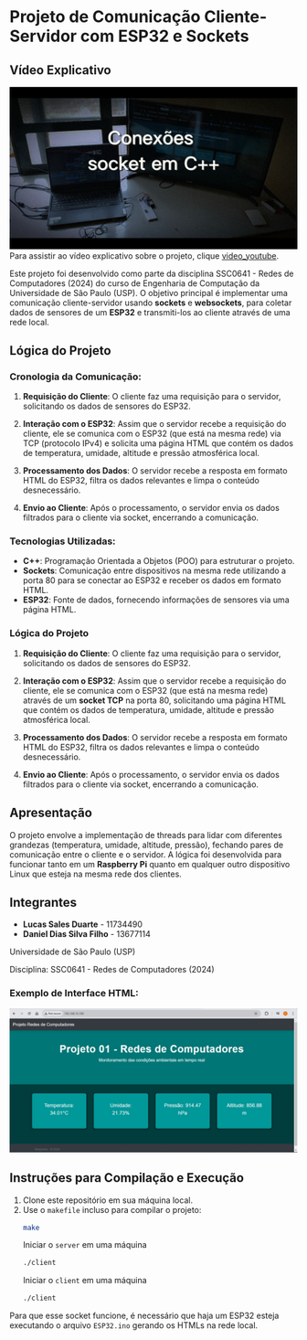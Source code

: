 # Projeto de Comunicação Cliente-Servidor com ESP32 e Sockets

## Vídeo Explicativo


![Thumbnail do Vídeo](./thumbnail.jpg)
Para assistir ao vídeo explicativo sobre o projeto, clique [video_youtube](https://www.youtube.com/watch?v=qt7NFXhU74o).

Este projeto foi desenvolvido como parte da disciplina SSC0641 - Redes de Computadores (2024) do curso de Engenharia de Computação da Universidade de São Paulo (USP). O objetivo principal é implementar uma comunicação cliente-servidor usando **sockets** e **websockets**, para coletar dados de sensores de um **ESP32** e transmiti-los ao cliente através de uma rede local.

## Lógica do Projeto

### Cronologia da Comunicação:

1. **Requisição do Cliente**: O cliente faz uma requisição para o servidor, solicitando os dados de sensores do ESP32.
   
2. **Interação com o ESP32**: Assim que o servidor recebe a requisição do cliente, ele se comunica com o ESP32 (que está na mesma rede) via TCP (protocolo IPv4) e solicita uma página HTML que contém os dados de temperatura, umidade, altitude e pressão atmosférica local.

3. **Processamento dos Dados**: O servidor recebe a resposta em formato HTML do ESP32, filtra os dados relevantes e limpa o conteúdo desnecessário.

4. **Envio ao Cliente**: Após o processamento, o servidor envia os dados filtrados para o cliente via socket, encerrando a comunicação.

### Tecnologias Utilizadas:
- **C++**: Programação Orientada a Objetos (POO) para estruturar o projeto.
- **Sockets**: Comunicação entre dispositivos na mesma rede utilizando a porta 80 para se conectar ao ESP32 e receber os dados em formato HTML.
- **ESP32**: Fonte de dados, fornecendo informações de sensores via uma página HTML.

### Lógica do Projeto

1. **Requisição do Cliente**: O cliente faz uma requisição para o servidor, solicitando os dados de sensores do ESP32.
   
2. **Interação com o ESP32**: Assim que o servidor recebe a requisição do cliente, ele se comunica com o ESP32 (que está na mesma rede) através de um **socket TCP** na porta 80, solicitando uma página HTML que contém os dados de temperatura, umidade, altitude e pressão atmosférica local.

3. **Processamento dos Dados**: O servidor recebe a resposta em formato HTML do ESP32, filtra os dados relevantes e limpa o conteúdo desnecessário.

4. **Envio ao Cliente**: Após o processamento, o servidor envia os dados filtrados para o cliente via socket, encerrando a comunicação.


## Apresentação

O projeto envolve a implementação de threads para lidar com diferentes grandezas (temperatura, umidade, altitude, pressão), fechando pares de comunicação entre o cliente e o servidor. A lógica foi desenvolvida para funcionar tanto em um **Raspberry Pi** quanto em qualquer outro dispositivo Linux que esteja na mesma rede dos clientes.

## Integrantes

- **Lucas Sales Duarte** - 11734490
- **Daniel Dias Silva Filho** - 13677114

Universidade de São Paulo (USP)

Disciplina: SSC0641 - Redes de Computadores (2024)


### Exemplo de Interface HTML:
![Exemplo de Interface](./html.jpeg)

## Instruções para Compilação e Execução

1. Clone este repositório em sua máquina local.
2. Use o `makefile` incluso para compilar o projeto:
   ```bash
   make
   ```
   Iniciar o `server` em uma máquina
   ```bash
   ./client
   ```
   Iniciar o `client` em uma máquina
   ```bash
   ./client
   ```

Para que esse socket funcione, é necessário que haja um ESP32 esteja executando o arquivo `ESP32.ino` gerando os HTMLs na rede local.